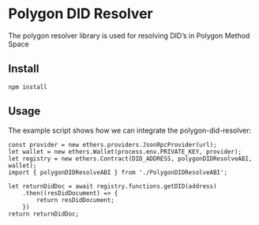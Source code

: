 # Polygon DID Resolver

The polygon resolver library is used for resolving DID’s in Polygon Method Space

## Install

```
npm install
```

## Usage

The example script shows how we can integrate the polygon-did-resolver:

```
const provider = new ethers.providers.JsonRpcProvider(url);
let wallet = new ethers.Wallet(process.env.PRIVATE_KEY, provider);
let registry = new ethers.Contract(DID_ADDRESS, polygonDIDResolveABI, wallet);
import { polygonDIDResolveABI } from './PolygonDIDResolveABI';

let returnDidDoc = await registry.functions.getDID(address)
    .then((resDidDocument) => {
        return resDidDocument;
    })
return returnDidDoc;
```

